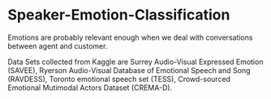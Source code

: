 # Speaker-Emotion-Classification

Emotions are probably relevant enough when we deal with conversations between agent and customer.

Data Sets collected from Kaggle are
Surrey Audio-Visual Expressed Emotion (SAVEE),
Ryerson Audio-Visual Database of Emotional Speech and Song (RAVDESS),
Toronto emotional speech set (TESS),
Crowd-sourced Emotional Mutimodal Actors Dataset (CREMA-D).
